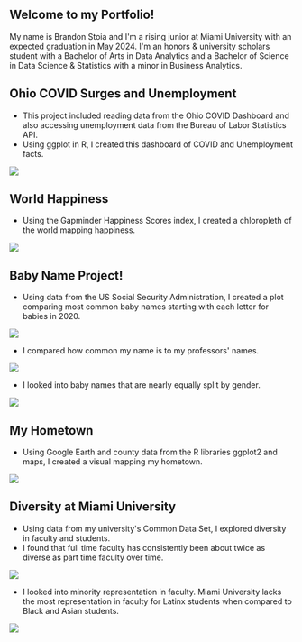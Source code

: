 ## Welcome to my Portfolio!

My name is Brandon Stoia and I'm a rising junior at Miami University with an expected graduation in May 2024. I'm an honors & university scholars student with a Bachelor of Arts in Data Analytics and a Bachelor of Science in Data Science & Statistics with a minor in Business Analytics. 

## Ohio COVID Surges and Unemployment
- This project included reading data from the Ohio COVID Dashboard and also accessing unemployment data from the Bureau of Labor Statistics API.
- Using ggplot in R, I created this dashboard of COVID and Unemployment facts.

![](/images/STA309Mid2COVID.png)

## World Happiness
- Using the Gapminder Happiness Scores index, I created a chloropleth of the world mapping happiness.

![](/images/stoia_map2.png)

## Baby Name Project!
- Using data from the US Social Security Administration, I created a plot comparing most common baby names starting with each letter for babies in 2020.

![](/images/alphabetplot.png)

- I compared how common my name is to my professors' names.

![](images/namerates.png)


- I looked into baby names that are nearly equally split by gender.

![](/images/splitnames.png)



## My Hometown
- Using Google Earth and county data from the R libraries ggplot2 and maps, I created a visual mapping my hometown.

![](/images/stoia_map1.png)


## Diversity at Miami University
- Using data from my university's Common Data Set, I explored diversity in faculty and students.
- I found that full time faculty has consistently been about twice as diverse as part time faculty over time. 

![](images/facultyot.png)

- I looked into minority representation in faculty. Miami University lacks the most representation in faculty for Latinx students when compared to Black and Asian students. 

![](/images/studenttofacultyratios.png)

